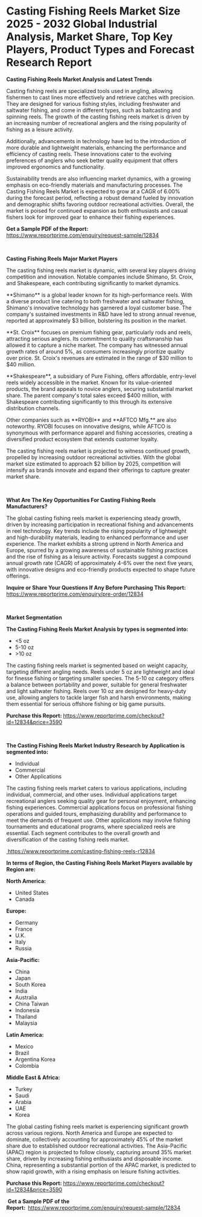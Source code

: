 <p><h1>Casting Fishing Reels Market Size 2025 - 2032 Global Industrial Analysis, Market Share, Top Key Players, Product Types and Forecast Research Report</h1></p><p><strong>Casting Fishing Reels Market Analysis and Latest Trends</strong></p>
<p><p>Casting fishing reels are specialized tools used in angling, allowing fishermen to cast lines more effectively and retrieve catches with precision. They are designed for various fishing styles, including freshwater and saltwater fishing, and come in different types, such as baitcasting and spinning reels. The growth of the casting fishing reels market is driven by an increasing number of recreational anglers and the rising popularity of fishing as a leisure activity. </p><p>Additionally, advancements in technology have led to the introduction of more durable and lightweight materials, enhancing the performance and efficiency of casting reels. These innovations cater to the evolving preferences of anglers who seek better quality equipment that offers improved ergonomics and functionality.</p><p>Sustainability trends are also influencing market dynamics, with a growing emphasis on eco-friendly materials and manufacturing processes. The Casting Fishing Reels Market is expected to grow at a CAGR of 6.00% during the forecast period, reflecting a robust demand fueled by innovation and demographic shifts favoring outdoor recreational activities. Overall, the market is poised for continued expansion as both enthusiasts and casual fishers look for improved gear to enhance their fishing experiences.</p></p>
<p><strong>Get a Sample PDF of the Report:&nbsp;</strong> <a href="https://www.reportprime.com/enquiry/request-sample/12834?utm_campaign=4542&utm_medium=2&utm_source=Github&utm_content=ia&utm_term=17052025&utm_id=casting-fishing-reels">https://www.reportprime.com/enquiry/request-sample/12834</a></p>
<p>&nbsp;</p>
<p><strong>Casting Fishing Reels Major Market Players</strong></p>
<p><p>The casting fishing reels market is dynamic, with several key players driving competition and innovation. Notable companies include Shimano, St. Croix, and Shakespeare, each contributing significantly to market dynamics.</p><p>**Shimano** is a global leader known for its high-performance reels. With a diverse product line catering to both freshwater and saltwater fishing, Shimano's innovative technology has garnered a loyal customer base. The company's sustained investments in R&D have led to strong annual revenue, reported at approximately $3 billion, bolstering its position in the market.</p><p>**St. Croix** focuses on premium fishing gear, particularly rods and reels, attracting serious anglers. Its commitment to quality craftsmanship has allowed it to capture a niche market. The company has witnessed annual growth rates of around 5%, as consumers increasingly prioritize quality over price. St. Croix's revenues are estimated in the range of $30 million to $40 million.</p><p>**Shakespeare**, a subsidiary of Pure Fishing, offers affordable, entry-level reels widely accessible in the market. Known for its value-oriented products, the brand appeals to novice anglers, securing substantial market share. The parent company's total sales exceed $400 million, with Shakespeare contributing significantly to this through its extensive distribution channels.</p><p>Other companies such as **RYOBI** and **AFTCO Mfg.** are also noteworthy. RYOBI focuses on innovative designs, while AFTCO is synonymous with performance apparel and fishing accessories, creating a diversified product ecosystem that extends customer loyalty.</p><p>The casting fishing reels market is projected to witness continued growth, propelled by increasing outdoor recreational activities. With the global market size estimated to approach $2 billion by 2025, competition will intensify as brands innovate and expand their offerings to capture greater market share.</p></p>
<p>&nbsp;</p>
<p><strong>What Are The Key Opportunities For Casting Fishing Reels Manufacturers?</strong></p>
<p><p>The global casting fishing reels market is experiencing steady growth, driven by increasing participation in recreational fishing and advancements in reel technology. Key trends include the rising popularity of lightweight and high-durability materials, leading to enhanced performance and user experience. The market exhibits a strong uptrend in North America and Europe, spurred by a growing awareness of sustainable fishing practices and the rise of fishing as a leisure activity. Forecasts suggest a compound annual growth rate (CAGR) of approximately 4-6% over the next five years, with innovative designs and eco-friendly products expected to shape future offerings.</p></p>
<p><strong>Inquire or Share Your Questions If Any Before Purchasing This Report:</strong> <a href="https://www.reportprime.com/enquiry/pre-order/12834?utm_campaign=4542&utm_medium=2&utm_source=Github&utm_content=ia&utm_term=17052025&utm_id=casting-fishing-reels">https://www.reportprime.com/enquiry/pre-order/12834</a></p>
<p>&nbsp;</p>
<p><strong>Market Segmentation</strong></p>
<p><strong>The Casting Fishing Reels Market Analysis by types is segmented into:</strong></p>
<p><ul><li><5 oz</li><li>5-10 oz</li><li>>10 oz</li></ul></p>
<p><p>The casting fishing reels market is segmented based on weight capacity, targeting different angling needs. Reels under 5 oz are lightweight and ideal for finesse fishing or targeting smaller species. The 5-10 oz category offers a balance between portability and power, suitable for general freshwater and light saltwater fishing. Reels over 10 oz are designed for heavy-duty use, allowing anglers to tackle larger fish and harsh environments, making them essential for serious offshore fishing or big game pursuits.</p></p>
<p><strong>Purchase this Report:&nbsp;</strong><a href="https://www.reportprime.com/checkout?id=12834&price=3590&utm_campaign=4542&utm_medium=2&utm_source=Github&utm_content=ia&utm_term=17052025&utm_id=casting-fishing-reels">https://www.reportprime.com/checkout?id=12834&price=3590</a></p>
<p>&nbsp;</p>
<p><strong>The Casting Fishing Reels Market Industry Research by Application is segmented into:</strong></p>
<p><ul><li>Individual</li><li>Commercial</li><li>Other Applications</li></ul></p>
<p><p>The casting fishing reels market caters to various applications, including individual, commercial, and other uses. Individual applications target recreational anglers seeking quality gear for personal enjoyment, enhancing fishing experiences. Commercial applications focus on professional fishing operations and guided tours, emphasizing durability and performance to meet the demands of frequent use. Other applications may involve fishing tournaments and educational programs, where specialized reels are essential. Each segment contributes to the overall growth and diversification of the casting fishing reels market.</p></p>
<p><a href="https://www.reportprime.com/casting-fishing-reels-r12834?utm_campaign=4542&utm_medium=2&utm_source=Github&utm_content=ia&utm_term=17052025&utm_id=casting-fishing-reels">&nbsp;https://www.reportprime.com/casting-fishing-reels-r12834</a></p>
<p><strong>In terms of Region, the Casting Fishing Reels Market Players available by Region are:</strong></p>
<p>
    <p> <strong> North America: </strong>
        <ul>
            <li>United States</li>
            <li>Canada</li>
        </ul>
        </p> 
    <p> <strong> Europe: </strong>
        <ul>
            <li>Germany</li>
            <li>France</li>
            <li>U.K.</li>
            <li>Italy</li>
            <li>Russia</li>
        </ul>
        </p> 
    <p> <strong> Asia-Pacific: </strong>
        <ul>
            <li>China</li>
            <li>Japan</li>
            <li>South Korea</li>
            <li>India</li>
            <li>Australia</li>
            <li>China Taiwan</li>
            <li>Indonesia</li>
            <li>Thailand</li>
            <li>Malaysia</li>
        </ul>
        </p> 
    <p> <strong> Latin America: </strong>
        <ul>
            <li>Mexico</li>
            <li>Brazil</li>
            <li>Argentina Korea</li>
            <li>Colombia</li>
        </ul>
        </p> 
    <p> <strong> Middle East & Africa: </strong>
        <ul>
            <li>Turkey</li>
            <li>Saudi</li>
            <li>Arabia</li>
            <li>UAE</li>
            <li>Korea</li>
        </ul>
    </p>
    </p>
<p><p>The global casting fishing reels market is experiencing significant growth across various regions. North America and Europe are expected to dominate, collectively accounting for approximately 45% of the market share due to established outdoor recreational activities. The Asia-Pacific (APAC) region is projected to follow closely, capturing around 35% market share, driven by increasing fishing enthusiasts and disposable income. China, representing a substantial portion of the APAC market, is predicted to show rapid growth, with a rising emphasis on leisure fishing activities.</p></p>
<p><strong>Purchase this Report: </strong><a href="https://www.reportprime.com/checkout?id=12834&price=3590&utm_campaign=4542&utm_medium=2&utm_source=Github&utm_content=ia&utm_term=17052025&utm_id=casting-fishing-reels">https://www.reportprime.com/checkout?id=12834&price=3590</a></p>
<p>&nbsp;<strong>Get a Sample PDF of the Report:&nbsp;&nbsp;</strong><a href="https://www.reportprime.com/enquiry/request-sample/12834?utm_campaign=4542&utm_medium=2&utm_source=Github&utm_content=ia&utm_term=17052025&utm_id=casting-fishing-reels">https://www.reportprime.com/enquiry/request-sample/12834</a></p>
<p><strong></strong></p>
<p><p></p><p></p><p></p></p>